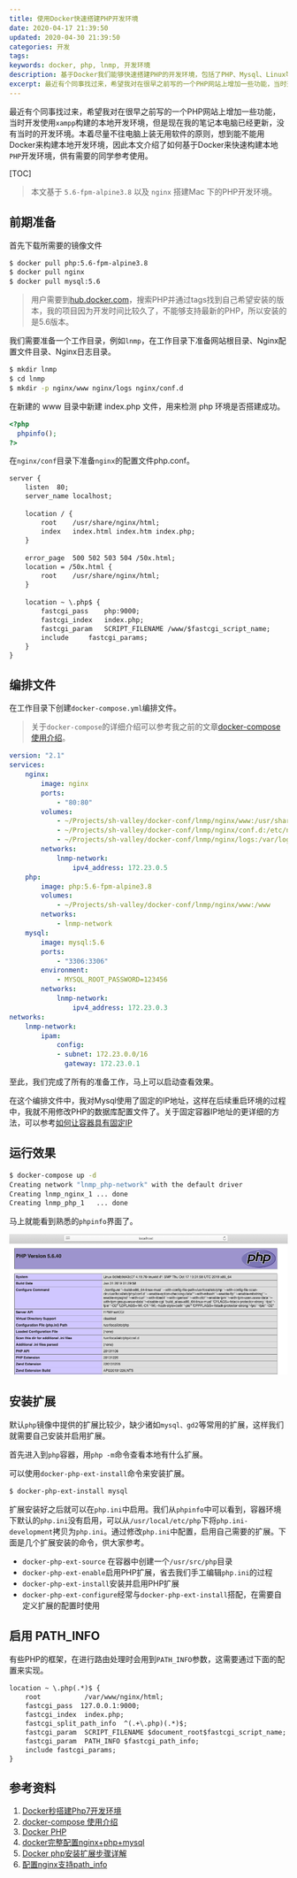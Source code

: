 ```yaml
---
title: 使用Docker快速搭建PHP开发环境
date: 2020-04-17 21:39:50
updated: 2020-04-30 21:39:50
categories: 开发
tags:
keywords: docker, php, lnmp, 开发环境
description: 基于Docker我们能够快速搭建PHP的开发环境，包括了PHP、Mysql、Linux等。较之传统的本地安装或者XAMPP等绿色解决方案，Docker提供的方案实现起来都更加优雅，便于在不同的电脑间进行迁移。
excerpt: 最近有个同事找过来，希望我对在很早之前写的一个PHP网站上增加一些功能，当时开发使用`xampp`构建的本地开发环境，但是现在我的笔记本电脑已经更新，没有当时的开发环境。本着尽量不往电脑上装无用软件的原则，想到能不能用Docker来构建本地开发环境，因此本文介绍了如何基于Docker来快速构建本地`PHP`开发环境，供有需要的同学参考使用。
---
```



最近有个同事找过来，希望我对在很早之前写的一个PHP网站上增加一些功能，当时开发使用`xampp`构建的本地开发环境，但是现在我的笔记本电脑已经更新，没有当时的开发环境。本着尽量不往电脑上装无用软件的原则，想到能不能用Docker来构建本地开发环境，因此本文介绍了如何基于Docker来快速构建本地`PHP`开发环境，供有需要的同学参考使用。

[TOC]

> 本文基于 `5.6-fpm-alpine3.8` 以及 `nginx` 搭建Mac 下的PHP开发环境。

## 前期准备

首先下载所需要的镜像文件

```sh
$ docker pull php:5.6-fpm-alpine3.8
$ docker pull nginx
$ docker pull mysql:5.6
```

> 用户需要到[hub.docker.com](https://hub.docker.com)，搜索PHP并通过tags找到自己希望安装的版本，我的项目因为开发时间比较久了，不能够支持最新的PHP，所以安装的是5.6版本。

我们需要准备一个工作目录，例如`lnmp`，在工作目录下准备网站根目录、Nginx配置文件目录、Nginx日志目录。

```sh
$ mkdir lnmp
$ cd lnmp
$ mkdir -p nginx/www nginx/logs nginx/conf.d
```

在新建的 www 目录中新建 index.php 文件，用来检测 php 环境是否搭建成功。

```php
<?php
  phpinfo();
?>
```

在`nginx/conf`目录下准备`nginx`的配置文件php.conf。

```
server {
	listen	80;
	server_name	localhost;

	location / {
		root	/usr/share/nginx/html;
		index	index.html index.htm index.php;
	}

	error_page	500 502 503 504	/50x.html;
	location = /50x.html {
		root	/usr/share/nginx/html;
	}

	location ~ \.php$ {
		fastcgi_pass	php:9000;
		fastcgi_index	index.php;
		fastcgi_param	SCRIPT_FILENAME	/www/$fastcgi_script_name;
		include		fastcgi_params;
	}
}
```

## 编排文件

在工作目录下创建`docker-compose.yml`编排文件。

>  关于`docker-compose`的详细介绍可以参考我之前的文章[docker-compose 使用介绍](http://www.edulinks.cn/2020/04/15/20200415-docker-compose/)。

```yaml
version: "2.1"
services:
    nginx:
        image: nginx
        ports:
            - "80:80"
        volumes: 
            - ~/Projects/sh-valley/docker-conf/lnmp/nginx/www:/usr/share/nginx/html
            - ~/Projects/sh-valley/docker-conf/lnmp/nginx/conf.d:/etc/nginx/conf.d
            - ~/Projects/sh-valley/docker-conf/lnmp/nginx/logs:/var/log/nginx
        networks:
            lnmp-network:
                ipv4_address: 172.23.0.5
    php:
        image: php:5.6-fpm-alpine3.8
        volumes:
            - ~/Projects/sh-valley/docker-conf/lnmp/nginx/www:/www
        networks:
            - lnmp-network
    mysql:
        image: mysql:5.6
        ports:
            - "3306:3306"
        environment:
            - MYSQL_ROOT_PASSWORD=123456
        networks:
            lnmp-network:
                ipv4_address: 172.23.0.3
networks: 
    lnmp-network:
        ipam:
            config:
            - subnet: 172.23.0.0/16
              gateway: 172.23.0.1
```

至此，我们完成了所有的准备工作，马上可以启动查看效果。

在这个编排文件中，我对Mysql使用了固定的IP地址，这样在后续重启环境的过程中，我就不用修改PHP的数据库配置文件了。关于固定容器IP地址的更详细的方法，可以参考[如何让容器具有固定IP](http://www.edulinks.cn/2019/04/17/2019-04-17-run_container_with_static_ip/)

## 运行效果

```sh
$ docker-compose up -d
Creating network "lnmp_php-network" with the default driver
Creating lnmp_nginx_1 ... done
Creating lnmp_php_1   ... done
```

马上就能看到熟悉的`phpinfo`界面了。

![image-20200415175842012](20200415-qucik-lnmp-dev-environment/image-20200415175842012.png)

## 安装扩展

默认`php`镜像中提供的扩展比较少，缺少诸如`mysql、gd2`等常用的扩展，这样我们就需要自己安装并启用扩展。

首先进入到`php`容器，用`php -m`命令查看本地有什么扩展。

可以使用`docker-php-ext-install`命令来安装扩展。

```sh
$ docker-php-ext-install mysql
```

扩展安装好之后就可以在`php.ini`中启用。我们从`phpinfo`中可以看到，容器环境下默认的`php.ini`没有启用，可以从`/usr/local/etc/php`下将`php.ini-development`拷贝为`php.ini`。通过修改`php.ini`中配置，启用自己需要的扩展。下面是几个扩展安装的命令，供大家参考。

* `docker-php-ext-source` 在容器中创建一个`/usr/src/php`目录
* `docker-php-ext-enable`启用PHP扩展，省去我们手工编辑`php.ini`的过程
* `docker-php-ext-install`安装并启用PHP扩展
* `docker-php-ext-configure`经常与`docker-php-ext-install`搭配，在需要自定义扩展的配置时使用

## 启用 PATH_INFO

有些PHP的框架，在进行路由处理时会用到`PATH_INFO`参数，这需要通过下面的配置来实现。

```
location ~ \.php(.*)$ {
    root           /var/www/nginx/html;
    fastcgi_pass  127.0.0.1:9000;
    fastcgi_index  index.php;
    fastcgi_split_path_info  ^(.+\.php)(.*)$;
    fastcgi_param  SCRIPT_FILENAME $document_root$fastcgi_script_name;
    fastcgi_param  PATH_INFO $fastcgi_path_info;
    include fastcgi_params;
}
```



## 参考资料

1. [Docker秒搭建Php7开发环境](https://www.jianshu.com/p/43037ce40b00)
2. [docker-compose 使用介绍](http://www.edulinks.cn/2020/04/15/20200415-docker-compose/index.html)
3. [Docker PHP](https://www.jianshu.com/p/f58740a885a9)
4. [docker完整配置nginx+php+mysql](https://www.cnblogs.com/saysmy/p/10389902.html)
5. [Docker php安装扩展步骤详解](https://www.cnblogs.com/yinguohai/p/11329273.html)
6. [配置nginx支持path_info](https://www.cnblogs.com/yuzhoushenqi/p/11349930.html)


